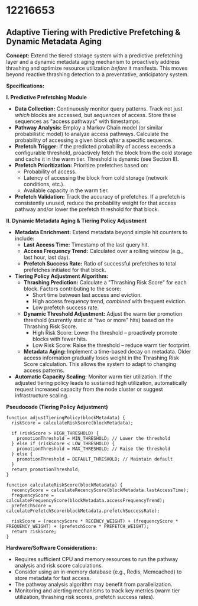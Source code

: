 # 12216653

## Adaptive Tiering with Predictive Prefetching & Dynamic Metadata Aging

**Concept:** Extend the tiered storage system with a predictive prefetching layer and a dynamic metadata aging mechanism to proactively address thrashing and optimize resource utilization *before* it manifests. This moves beyond reactive thrashing detection to a preventative, anticipatory system.

**Specifications:**

**I. Predictive Prefetching Module**

*   **Data Collection:** Continuously monitor query patterns. Track not just *which* blocks are accessed, but *sequences* of access. Store these sequences as "access pathways" with timestamps.
*   **Pathway Analysis:**  Employ a Markov Chain model (or similar probabilistic model) to analyze access pathways.  Calculate the probability of accessing a given block *after* a specific sequence.
*   **Prefetch Trigger:** If the predicted probability of access exceeds a configurable threshold, proactively fetch the block from the cold storage and cache it in the warm tier. Threshold is dynamic (see Section II).
*   **Prefetch Prioritization:**  Prioritize prefetches based on:
    *   Probability of access.
    *   Latency of accessing the block from cold storage (network conditions, etc.).
    *   Available capacity in the warm tier.
*   **Prefetch Validation:**  Track the accuracy of prefetches.  If a prefetch is consistently unused, reduce the probability weight for that access pathway and/or lower the prefetch threshold for that block.

**II. Dynamic Metadata Aging & Tiering Policy Adjustment**

*   **Metadata Enrichment:**  Extend metadata beyond simple hit counters to include:
    *   **Last Access Time:** Timestamp of the last query hit.
    *   **Access Frequency Trend:** Calculated over a rolling window (e.g., last hour, last day).
    *   **Prefetch Success Rate:** Ratio of successful prefetches to total prefetches initiated for that block.
*   **Tiering Policy Adjustment Algorithm:**
    *   **Thrashing Prediction:**  Calculate a "Thrashing Risk Score" for each block. Factors contributing to the score:
        *   Short time between last access and eviction.
        *   High access frequency trend, *combined* with frequent eviction.
        *   Low prefetch success rate.
    *   **Dynamic Threshold Adjustment:**  Adjust the warm tier promotion threshold (currently static at "two or more" hits) based on the Thrashing Risk Score.
        *   High Risk Score: Lower the threshold – proactively promote blocks with fewer hits.
        *   Low Risk Score: Raise the threshold – reduce warm tier footprint.
    *   **Metadata Aging:** Implement a time-based decay on metadata.  Older access information gradually loses weight in the Thrashing Risk Score calculation. This allows the system to adapt to changing access patterns.
* **Automatic Capacity Scaling:** Monitor warm tier utilization. If the adjusted tiering policy leads to sustained high utilization, automatically request increased capacity from the node cluster or suggest infrastructure scaling.

**Pseudocode (Tiering Policy Adjustment)**

```
function adjustTieringPolicy(blockMetadata) {
  riskScore = calculateRiskScore(blockMetadata);

  if (riskScore > HIGH_THRESHOLD) {
    promotionThreshold = MIN_THRESHOLD; // Lower the threshold
  } else if (riskScore < LOW_THRESHOLD) {
    promotionThreshold = MAX_THRESHOLD; // Raise the threshold
  } else {
    promotionThreshold = DEFAULT_THRESHOLD; // Maintain default
  }
  return promotionThreshold;
}

function calculateRiskScore(blockMetadata) {
  recencyScore = calculateRecencyScore(blockMetadata.lastAccessTime);
  frequencyScore = calculateFrequencyScore(blockMetadata.accessFrequencyTrend);
  prefetchScore = calculatePrefetchScore(blockMetadata.prefetchSuccessRate);

  riskScore = (recencyScore * RECENCY_WEIGHT) + (frequencyScore * FREQUENCY_WEIGHT) + (prefetchScore * PREFETCH_WEIGHT);
  return riskScore;
}
```

**Hardware/Software Considerations:**

*   Requires sufficient CPU and memory resources to run the pathway analysis and risk score calculations.
*   Consider using an in-memory database (e.g., Redis, Memcached) to store metadata for fast access.
*   The pathway analysis algorithm may benefit from parallelization.
*   Monitoring and alerting mechanisms to track key metrics (warm tier utilization, thrashing risk scores, prefetch success rates).